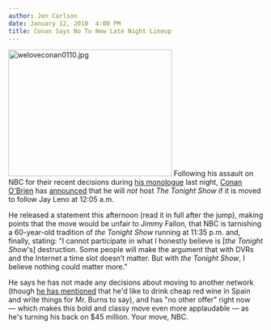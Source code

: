 ```yaml
---
author: Jen Carlson
date: January 12, 2010  4:00 PM
title: Conan Says No To New Late Night Lineup
---
```


<p><span class="mt-enclosure mt-enclosure-image" style="display: inline;"> <img alt="weloveconan0110.jpg" src="https://web.archive.org/web/20110628042210im_/http://gothamist.com/attachments/arts_jen/weloveconan0110.jpg" width="323" height="250" class="image-right"> </span>Following his assault on NBC for their recent decisions during <a href="https://web.archive.org/web/20110628042210/http://gothamist.com/2010/01/12/whoops_conans_lawyers_never_specifi.php">his monologue</a> last night, <a href="https://web.archive.org/web/20110628042210/http://gothamist.com/tags/conanobrien">Conan O&apos;Brien</a> has <a href="https://web.archive.org/web/20110628042210/http://mediadecoder.blogs.nytimes.com/2010/01/12/conan-obrien-says-he-wont-do-tonight-show-following-leno/">announced</a> that he will <em>not</em> host <em>The Tonight Show</em> if it is moved to follow Jay Leno at 12:05 a.m. </p>

<p>He released a statement this afternoon (read it in full after the jump), making points that the move would be unfair to Jimmy Fallon, that NBC is tarnishing a 60-year-old tradition of <em>the Tonight Show</em> running at 11:35 p.m. and, finally, stating: &quot;I cannot participate in what I honestly believe is [<em>the Tonight Show</em>&apos;s] destruction. Some people will make the argument that with DVRs and the Internet a time slot doesn&#x2019;t matter. But with <em>the Tonight Show</em>, I believe nothing could matter more.&quot;</p>

<p>He says he has not made any decisions about moving to another network (though <a href="https://web.archive.org/web/20110628042210/http://www.youtube.com/watch?v=piujKXn0XlU">he has mentioned</a> that he&apos;d like to drink cheap red wine in Spain and write things for Mr. Burns to say), and has &quot;no other offer&quot; right now &#x2014;&#xA0;which makes this bold and classy move even more applaudable &#x2014;&#xA0;as he&apos;s turning his back on $45 million. Your move, NBC.</p>